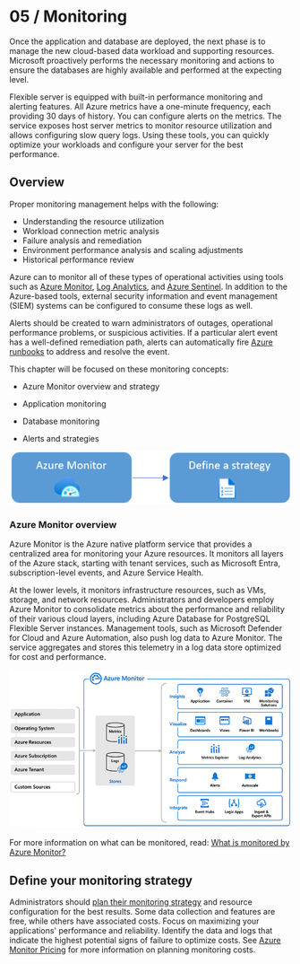 # 05 / Monitoring

Once the application and database are deployed, the next phase is to manage the new cloud-based data workload and supporting resources. Microsoft proactively performs the necessary monitoring and actions to ensure the databases are highly available and performed at the expecting level.

Flexible server is equipped with built-in performance monitoring and alerting features. All Azure metrics have a one-minute frequency, each providing 30 days of history. You can configure alerts on the metrics. The service exposes host server metrics to monitor resource utilization and allows configuring slow query logs. Using these tools, you can quickly optimize your workloads and configure your server for the best performance.

## Overview

Proper monitoring management helps with the following:

- Understanding the resource utilization
- Workload connection metric analysis
- Failure analysis and remediation
- Environment performance analysis and scaling adjustments
- Historical performance review

Azure can to monitor all of these types of operational activities using tools such as [Azure Monitor](https://learn.microsoft.com/azure/azure-monitor/overview), [Log Analytics](https://learn.microsoft.com/azure/azure-monitor/platform/design-logs-deployment), and [Azure Sentinel](https://learn.microsoft.com/azure/sentinel/overview). In addition to the Azure-based tools, external security information and event management (SIEM) systems can be configured to consume these logs as well.

Alerts should be created to warn administrators of outages, operational performance problems, or suspicious activities. If a particular alert event has a well-defined remediation path, alerts can automatically fire [Azure runbooks](https://learn.microsoft.com/azure/automation/automation-quickstart-create-runbook) to address and resolve the event.

This chapter will be focused on these monitoring concepts:

- Azure Monitor overview and strategy

- Application monitoring

- Database monitoring
  
- Alerts and strategies

![This image explains the Azure Monitor workflow.](media/azure-monitor-overview-topics.png "Azure Monitor workflow")

### Azure Monitor overview

Azure Monitor is the Azure native platform service that provides a centralized area for monitoring your Azure resources. It monitors all layers of the Azure stack, starting with tenant services, such as Microsoft Entra, subscription-level events, and Azure Service Health.

At the lower levels, it monitors infrastructure resources, such as VMs, storage, and network resources. Administrators and developers employ Azure Monitor to consolidate metrics about the performance and reliability of their various cloud layers, including Azure Database for PostgreSQL Flexible Server instances. Management tools, such as Microsoft Defender for Cloud and Azure Automation, also push log data to Azure Monitor. The service aggregates and stores this telemetry in a log data store optimized for cost and performance.

![This image clarifies how Azure Monitor integrates with various Azure data sources and management tools.](media/how-azure-monitor-works.png "Azure Monitor integrations")

For more information on what can be monitored, read: [What is monitored by Azure Monitor?](https://learn.microsoft.com/azure/azure-monitor/monitor-reference)

## Define your monitoring strategy

Administrators should [plan their monitoring strategy](https://learn.microsoft.com/azure/azure-monitor/best-practices-plan) and resource configuration for the best results. Some data collection and features are free, while others have associated costs. Focus on maximizing your applications' performance and reliability. Identify the data and logs that indicate the highest potential signs of failure to optimize costs. See [Azure Monitor Pricing](https://azure.microsoft.com/pricing/details/monitor/) for more information on planning monitoring costs.

